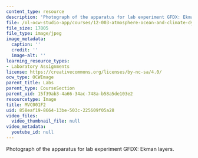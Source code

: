 ```yaml
---
content_type: resource
description: 'Photograph of the apparatus for lab experiment GFDX: Ekman layers.'
file: /ol-ocw-studio-app/courses/12-003-atmosphere-ocean-and-climate-dynamics-fall-2008/858eaf19866413be503c225609f05a28_MVC001F2.jpg
file_size: 17805
file_type: image/jpeg
image_metadata:
  caption: ''
  credit: ''
  image-alt: ''
learning_resource_types:
- Laboratory Assignments
license: https://creativecommons.org/licenses/by-nc-sa/4.0/
ocw_type: OCWImage
parent_title: Labs
parent_type: CourseSection
parent_uid: 15f39ab3-4a66-34ac-748a-b58a5de103e2
resourcetype: Image
title: MVC001F2
uid: 858eaf19-8664-13be-503c-225609f05a28
video_files:
  video_thumbnail_file: null
video_metadata:
  youtube_id: null
---
```

Photograph of the apparatus for lab experiment GFDX: Ekman layers.